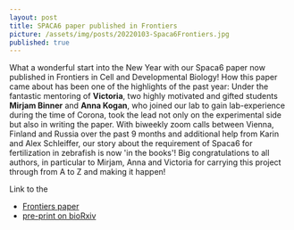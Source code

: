 ```yaml
---
layout: post
title: SPACA6 paper published in Frontiers
picture: /assets/img/posts/20220103-Spaca6Frontiers.jpg
published: true
---
```

What a wonderful start into the New Year with our Spaca6 paper now published in Frontiers in Cell and Developmental Biology!
How this paper came about has been one of the highlights of the past year: Under the fantastic mentoring of **Victoria**, two highly motivated and gifted students **Mirjam Binner** and **Anna Kogan**, who joined our lab to gain lab-experience during the time of Corona, took the lead not only on the experimental side but also in writing the paper. With biweekly zoom calls between Vienna, Finland and Russia over the past 9 months and additional help from Karin and Alex Schleiffer, our story about the requirement of Spaca6 for fertilization in zebrafish is now 'in the books'!
Big congratulations to all authors, in particular to Mirjam, Anna and Victoria for carrying this project through from A to Z and making it happen! 

Link to the
- [Frontiers paper](https://www.frontiersin.org/articles/10.3389/fcell.2021.806982/full?&utm_source=Email_to_authors_&utm_medium=Email&utm_content=T1_11.5e1_author&utm_campaign=Email_publication&field=&journalName=Frontiers_in_Cell_and_Developmental_Biology&id=806982)
- [pre-print on bioRxiv](https://www.biorxiv.org/content/10.1101/2021.11.19.469324v1)
